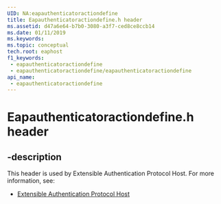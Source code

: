 ```yaml
---
UID: NA:eapauthenticatoractiondefine
title: Eapauthenticatoractiondefine.h header
ms.assetid: d47a6e64-b7b0-3080-a3f7-ced8ce8ccb14
ms.date: 01/11/2019
ms.keywords: 
ms.topic: conceptual
tech.root: eaphost
f1_keywords:
 - eapauthenticatoractiondefine
 - eapauthenticatoractiondefine/eapauthenticatoractiondefine
api_name:
 - eapauthenticatoractiondefine
---
```


# Eapauthenticatoractiondefine.h header


## -description

This header is used by Extensible Authentication Protocol Host. For more information, see:

- [Extensible Authentication Protocol Host](../_eaphost/index.md)

